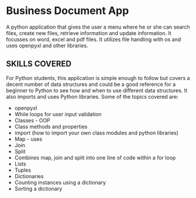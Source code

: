 # Business Document App
A python application that gives the user a menu where he or she can search files, create new files, retrieve information and update information.  It focusses on word, excel and pdf files. It utilizes file handling with os and uses openpyxl and other libraries.



## SKILLS COVERED
For Python students, this application is simple enough to follow but covers a decent number of data structures and could be a good reference for a beginner to Python to see how and when to use different data structures.  It also imports and uses Python libraries.
Some of the topics covered are:

- openpyxl
- While loops for user input validation
- Classes - OOP
- Class methods and properties
- import (how to import your own class modules and python libraries)
- Map - uses 
- Join
- Split
- Combines map, join and split into one line of code within a for loop
- Lists
- Tuples
- Dictionaries
- Counting instances using a dictionary
- Sorting a dictionary
